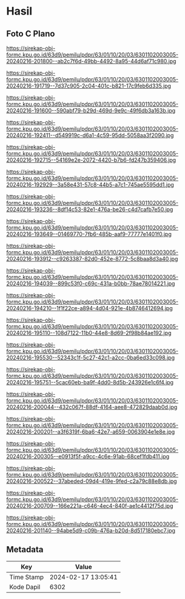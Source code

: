 # Hasil

## Foto C Plano

https://sirekap-obj-formc.kpu.go.id/63d9/pemilu/pdpr/63/01/10/20/03/6301102003005-20240216-201800--ab2c7f6d-49bb-4492-8a95-44d6af71c980.jpg

https://sirekap-obj-formc.kpu.go.id/63d9/pemilu/pdpr/63/01/10/20/03/6301102003005-20240216-191719--7d37c905-2c04-401c-b821-17c9feb6d335.jpg

https://sirekap-obj-formc.kpu.go.id/63d9/pemilu/pdpr/63/01/10/20/03/6301102003005-20240216-191600--590abf79-b29d-469d-9e9c-49f6db3a163b.jpg

https://sirekap-obj-formc.kpu.go.id/63d9/pemilu/pdpr/63/01/10/20/03/6301102003005-20240216-192411--d549919c-d6a1-4c59-95dd-5058aa3f2090.jpg

https://sirekap-obj-formc.kpu.go.id/63d9/pemilu/pdpr/63/01/10/20/03/6301102003005-20240216-192715--54169e2e-2072-4420-b7b6-fd247b359406.jpg

https://sirekap-obj-formc.kpu.go.id/63d9/pemilu/pdpr/63/01/10/20/03/6301102003005-20240216-192929--3a58e431-57c8-44b5-a7c1-745ae5595dd1.jpg

https://sirekap-obj-formc.kpu.go.id/63d9/pemilu/pdpr/63/01/10/20/03/6301102003005-20240216-193236--8df14c53-82e1-476a-be26-c4d7cafb7e50.jpg

https://sirekap-obj-formc.kpu.go.id/63d9/pemilu/pdpr/63/01/10/20/03/6301102003005-20240216-193649--01469770-7fb6-485b-aaf9-77777e1401f0.jpg

https://sirekap-obj-formc.kpu.go.id/63d9/pemilu/pdpr/63/01/10/20/03/6301102003005-20240216-193912--c9263387-82d0-452e-8772-5c8baa8d3a40.jpg

https://sirekap-obj-formc.kpu.go.id/63d9/pemilu/pdpr/63/01/10/20/03/6301102003005-20240216-194039--899c53f0-c69c-431a-b0bb-78ae78014221.jpg

https://sirekap-obj-formc.kpu.go.id/63d9/pemilu/pdpr/63/01/10/20/03/6301102003005-20240216-194210--1f1f22ce-a894-4d04-921e-4b8746412694.jpg

https://sirekap-obj-formc.kpu.go.id/63d9/pemilu/pdpr/63/01/10/20/03/6301102003005-20240216-195110--108d7122-11b0-44e8-8d69-2f98b84ae192.jpg

https://sirekap-obj-formc.kpu.go.id/63d9/pemilu/pdpr/63/01/10/20/03/6301102003005-20240216-195530--52343c1f-5c27-42c1-a2cc-0ba6ed33c098.jpg

https://sirekap-obj-formc.kpu.go.id/63d9/pemilu/pdpr/63/01/10/20/03/6301102003005-20240216-195751--5cac60eb-ba9f-4dd0-8d5b-243926e1c6f4.jpg

https://sirekap-obj-formc.kpu.go.id/63d9/pemilu/pdpr/63/01/10/20/03/6301102003005-20240216-200044--432c067f-88df-4164-aee8-472829daab0d.jpg

https://sirekap-obj-formc.kpu.go.id/63d9/pemilu/pdpr/63/01/10/20/03/6301102003005-20240216-200201--a3f6319f-6ba6-42e7-a659-0063904e1e8e.jpg

https://sirekap-obj-formc.kpu.go.id/63d9/pemilu/pdpr/63/01/10/20/03/6301102003005-20240216-200305--e0913f5f-a9cc-4c6e-91ab-68cef1fdb411.jpg

https://sirekap-obj-formc.kpu.go.id/63d9/pemilu/pdpr/63/01/10/20/03/6301102003005-20240216-200522--37abeded-09d4-419e-9fed-c2a79c88e8db.jpg

https://sirekap-obj-formc.kpu.go.id/63d9/pemilu/pdpr/63/01/10/20/03/6301102003005-20240216-200709--166e221a-c646-4ec4-840f-ae1c4412f75d.jpg

https://sirekap-obj-formc.kpu.go.id/63d9/pemilu/pdpr/63/01/10/20/03/6301102003005-20240216-201140--94abe5d9-c09b-476a-b20d-8d517180ebc7.jpg


## Metadata

| Key        | Value               |
| ---------- | ------------------- |
| Time Stamp | 2024-02-17 13:05:41 |
| Kode Dapil | 6302                |



